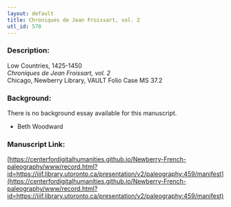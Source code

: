 ```yaml
---
layout: default
title: Chroniques de Jean Froissart, vol. 2
utl_id: 570
---
```


### Description:

Low Countries, 1425-1450<br>
_Chroniques de Jean Froissart, vol. 2_<br>
Chicago, Newberry Library, VAULT Folio Case MS 37.2

### Background:

There is no background essay available for this manuscript.

- Beth Woodward

### Manuscript Link:

[https://centerfordigitalhumanities.github.io/Newberry-French-paleography/www/record.html?id=https://iiif.library.utoronto.ca/presentation/v2/paleography:459/manifest](https://centerfordigitalhumanities.github.io/Newberry-French-paleography/www/record.html?id=https://iiif.library.utoronto.ca/presentation/v2/paleography:459/manifest)
